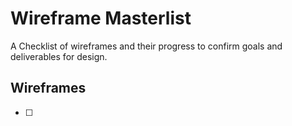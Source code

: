# Wireframe Masterlist

A Checklist of wireframes and their progress to confirm goals and deliverables for design.

## Wireframes
- [ ] 
